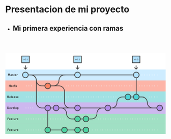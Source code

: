 # Presentacion de mi proyecto
* ## Mi primera experiencia con **ramas**
<br>
<br>

![Git Flow](https://github.com/be-bus/miPrimerRepo/blob/feature/img/git%20flow.png)